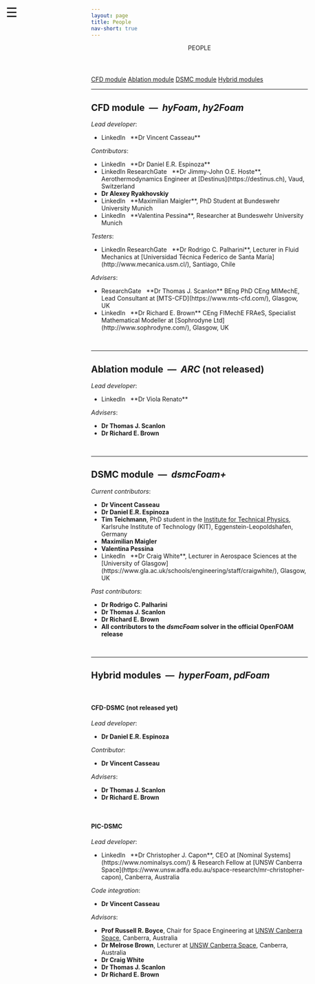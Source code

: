 ```yaml
---
layout: page
title: People
nav-short: true
---
```


<div id="mySidenav" class="sidenav">
  <a href="javascript:void(0)" class="closebtn" onclick="closeNav()"><i class='fa fa-times'></i></a>
  <header>PEOPLE</header>
  <a href="https://hystrath.github.io/people/#cfd-module--hyfoam-hy2foam">CFD module</a>
  <a href="https://hystrath.github.io/people/#ablation-module--arc-not-released">Ablation module</a>
  <a href="https://hystrath.github.io/people/#dsmc-module--dsmcfoam">DSMC module</a>
  <a href="https://hystrath.github.io/people/#hybrid-modules--hyperfoam-pdfoam">Hybrid modules</a>
</div>

<span style="position: fixed;font-size:30px;cursor:pointer; margin:0px; top:60px;left:30px;" onclick="reopenNav()">&#9776;</span>

<script>
function openNav() {
  document.getElementById("mySidenav").style.width = "210px";
  document.getElementById("mySidenav").style.transition = "0s";
}

function closeNav() {
  document.getElementById("mySidenav").style.width = "0px";
  localStorage.removeItem('show_sidenav');
}

function reopenNav() {
  document.getElementById("mySidenav").style.width = "210px";
  document.getElementById("mySidenav").style.transition = "0.5s";
  localStorage.setItem("show_sidenav", true);
}

if (localStorage.getItem("show_sidenav")) openNav()
</script>

---
## CFD module &nbsp;—&nbsp; __*hyFoam*__, __*hy2Foam*__  
_Lead developer_:   
* <a style="text-decoration: none" href="https://uk.linkedin.com/in/vincentcasseau" target="_blank">
    <span class="fa-stack" aria-hidden="true">
      <i class="fas fa-circle fa-stack-2x" style='color:#0072B1'></i>
      <i class="fab fa-linkedin fa-stack-1x fa-inverse"></i>
    </span>
    <span class="sr-only">LinkedIn</span>
  </a> &nbsp; **Dr Vincent Casseau** 

_Contributors_:  
* <a style="text-decoration: none" href="https://uk.linkedin.com/in/daniel-espinoza-52862452" target="_blank">
    <span class="fa-stack" aria-hidden="true">
      <i class="fas fa-circle fa-stack-2x" style='color:#0072B1'></i>
      <i class="fab fa-linkedin fa-stack-1x fa-inverse"></i>
    </span>
    <span class="sr-only">LinkedIn</span>
  </a> &nbsp; **Dr Daniel E.R. Espinoza**    
* <a style="text-decoration: none" href="https://uk.linkedin.com/in/jimmy-john-hoste-17278644" target="_blank">
    <span class="fa-stack" aria-hidden="true">
      <i class="fas fa-circle fa-stack-2x" style='color:#0072B1'></i>
      <i class="fab fa-linkedin fa-stack-1x fa-inverse"></i>
    </span>
    <span class="sr-only">LinkedIn</span>
  </a> <a style="text-decoration: none" href="https://www.researchgate.net/profile/Jimmy_John_Hoste" target="_blank">
    <span class="fa-stack" aria-hidden="true">
      <i class="fab fa-researchgate fa-stack-2x" style='color:#00D0AF'></i>
    </span>
    <span class="sr-only">ResearchGate</span>
  </a> &nbsp; **Dr Jimmy-John O.E. Hoste**, Aerothermodynamics Engineer at [Destinus](https://destinus.ch), Vaud, Switzerland
* **Dr Alexey Ryakhovskiy**  
* <a style="text-decoration: none" href="https://de.linkedin.com/in/maximilian-maigler-262bb6114" target="_blank">
    <span class="fa-stack" aria-hidden="true">
      <i class="fas fa-circle fa-stack-2x" style='color:#0072B1'></i>
      <i class="fab fa-linkedin fa-stack-1x fa-inverse"></i>
    </span>
    <span class="sr-only">LinkedIn</span>
  </a> &nbsp; **Maximilian Maigler**, PhD Student at Bundeswehr University Munich  
* <a style="text-decoration: none" href="https://it.linkedin.com/in/valentina-pessina" target="_blank">
    <span class="fa-stack" aria-hidden="true">
      <i class="fas fa-circle fa-stack-2x" style='color:#0072B1'></i>
      <i class="fab fa-linkedin fa-stack-1x fa-inverse"></i>
    </span>
    <span class="sr-only">LinkedIn</span>
  </a> &nbsp; **Valentina Pessina**, Researcher at Bundeswehr University Munich 

_Testers_: 
* <a style="text-decoration: none" href="https://uk.linkedin.com/in/rodrigo-palharini-59316775" target="_blank">
    <span class="fa-stack" aria-hidden="true">
      <i class="fas fa-circle fa-stack-2x" style='color:#0072B1'></i>
      <i class="fab fa-linkedin fa-stack-1x fa-inverse"></i>
    </span>
    <span class="sr-only">LinkedIn</span>
  </a> <a style="text-decoration: none" href="https://www.researchgate.net/profile/Rodrigo_Palharini" target="_blank">
    <span class="fa-stack" aria-hidden="true">
      <i class="fab fa-researchgate fa-stack-2x" style='color:#00D0AF'></i>
    </span>
    <span class="sr-only">ResearchGate</span>
  </a> &nbsp; **Dr Rodrigo C. Palharini**, Lecturer in Fluid Mechanics at [Universidad Técnica Federico de Santa María](http://www.mecanica.usm.cl/), Santiago, Chile

_Advisers_: 
* <a style="text-decoration: none" href="https://www.researchgate.net/profile/Thomas_Scanlon" target="_blank">
    <span class="fa-stack" aria-hidden="true">
      <i class="fab fa-researchgate fa-stack-2x" style='color:#00D0AF'></i>
    </span>
    <span class="sr-only">ResearchGate</span>
  </a> &nbsp; **Dr Thomas J. Scanlon** BEng PhD CEng MIMechE, Lead Consultant at [MTS-CFD](https://www.mts-cfd.com/), Glasgow, UK
* <a style="text-decoration: none" href="https://uk.linkedin.com/in/richard-brown-05520726" target="_blank">
    <span class="fa-stack" aria-hidden="true">
      <i class="fas fa-circle fa-stack-2x" style='color:#0072B1'></i>
      <i class="fab fa-linkedin fa-stack-1x fa-inverse"></i>
    </span>
    <span class="sr-only">LinkedIn</span>
  </a> &nbsp; **Dr Richard E. Brown** CEng FIMechE FRAeS, Specialist Mathematical Modeller at [Sophrodyne Ltd](http://www.sophrodyne.com/), Glasgow, UK  


<br>

---
## Ablation module &nbsp;—&nbsp; __*ARC*__ (not released)
_Lead developer_: 
* <a style="text-decoration: none" href="https://uk.linkedin.com/in/viola-renato-bbbb18102" target="_blank">
    <span class="fa-stack" aria-hidden="true">
      <i class="fas fa-circle fa-stack-2x" style='color:#0072B1'></i>
      <i class="fab fa-linkedin fa-stack-1x fa-inverse"></i>
    </span>
    <span class="sr-only">LinkedIn</span>
  </a> &nbsp; **Dr Viola Renato**  
  
_Advisers_: 
* **Dr Thomas J. Scanlon**  
* **Dr Richard E. Brown**

<br> 

---   
## DSMC module &nbsp;—&nbsp; __*dsmcFoam+*__        
_Current contributors_: 
* **Dr Vincent Casseau**
* **Dr Daniel E.R. Espinoza**  
* **Tim Teichmann**, PhD student in the [Institute for Technical Physics](http://www.itep.kit.edu/english/), Karlsruhe Institute of Technology (KIT), Eggenstein-Leopoldshafen, Germany  
* **Maximilian Maigler**  
* **Valentina Pessina**  
* <a style="text-decoration: none" href="https://uk.linkedin.com/in/craig-white-53b70387" target="_blank">
    <span class="fa-stack" aria-hidden="true">
      <i class="fas fa-circle fa-stack-2x" style='color:#0072B1'></i>
      <i class="fab fa-linkedin fa-stack-1x fa-inverse"></i>
    </span>
    <span class="sr-only">LinkedIn</span>
  </a> &nbsp; **Dr Craig White**, Lecturer in Aerospace Sciences at the [University of Glasgow](https://www.gla.ac.uk/schools/engineering/staff/craigwhite/), Glasgow, UK
 
 
_Past contributors_:  
* **Dr Rodrigo C. Palharini**  
* **Dr Thomas J. Scanlon**  
* **Dr Richard E. Brown**  
* **All contributors to the *dsmcFoam* solver in the official OpenFOAM release** 

<br>

---
## Hybrid modules &nbsp;—&nbsp; __*hyperFoam*__, __*pdFoam*__  
&nbsp;

#### CFD-DSMC (not released yet)
_Lead developer_:  
* **Dr Daniel E.R. Espinoza** 

_Contributor_:  
* **Dr Vincent Casseau**  

_Advisers_:    
* **Dr Thomas J. Scanlon**  
* **Dr Richard E. Brown** 

&nbsp;

#### PIC-DSMC  
_Lead developer_:  
* <a style="text-decoration: none" href="https://uk.linkedin.com/in/c-capon" target="_blank">
    <span class="fa-stack" aria-hidden="true">
      <i class="fas fa-circle fa-stack-2x" style='color:#0072B1'></i>
      <i class="fab fa-linkedin fa-stack-1x fa-inverse"></i>
    </span>
    <span class="sr-only">LinkedIn</span>
  </a> &nbsp; **Dr Christopher J. Capon**, CEO at [Nominal Systems](https://www.nominalsys.com/) & Research Fellow at [UNSW Canberra Space](https://www.unsw.adfa.edu.au/space-research/mr-christopher-capon), Canberra, Australia

_Code integration_:  
* **Dr Vincent Casseau**  

_Advisors_:  
* **Prof Russell R. Boyce**, Chair for Space Engineering at [UNSW Canberra Space](https://research.unsw.edu.au/people/professor-russell-robert-boyce), Canberra, Australia  
* **Dr Melrose Brown**, Lecturer at [UNSW Canberra Space](https://www.unsw.adfa.edu.au/space-research/dr-melrose-brown), Canberra, Australia    
* **Dr Craig White**  
* **Dr Thomas J. Scanlon**  
* **Dr Richard E. Brown**
